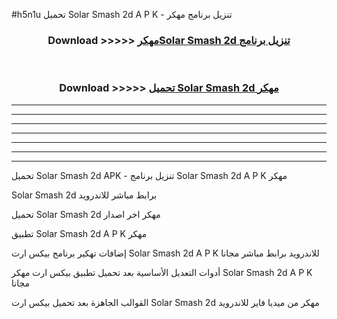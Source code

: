 #h5n1u تحميل Solar Smash 2d  A P K - تنزيل برنامج مهكر



<div align="center">
<h3>Download >>>>> <a href="https://runaway1.web.app/?sq=Solar Smash 2d ">مهكرSolar Smash 2d  تنزيل برنامج</a></h3><br>

<h3>Download >>>>> <a href="https://runaway1.web.app/?sq=Solar Smash 2d ">تحميل Solar Smash 2d  مهكر</a></h3>
</div>


----------------------------------------------------------

----------------------------------------------------------

----------------------------------------------------------

----------------------------------------------------------

----------------------------------------------------------

----------------------------------------------------------

----------------------------------------------------------

تحميل Solar Smash 2d  APK - تنزيل برنامج Solar Smash 2d  A P K مهكر

Solar Smash 2d  برابط مباشر للاندرويد

تحميل Solar Smash 2d  مهكر اخر اصدار

تطبيق Solar Smash 2d  A P K مهكر

إضافات تهكير برنامج بيكس ارت Solar Smash 2d  A P K للاندرويد برابط مباشر مجانا

أدوات التعديل الأساسية بعد تحميل تطبيق بيكس ارت مهكر Solar Smash 2d  A P K مجانا

القوالب الجاهزة بعد تحميل بيكس ارت Solar Smash 2d  مهكر من ميديا فاير للاندرويد


